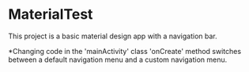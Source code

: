 # MaterialTest

This project is a basic material design app with a navigation bar.

*Changing code in the 'mainActivity' class 'onCreate' method switches
between a default navigation menu and a custom navigation menu.
